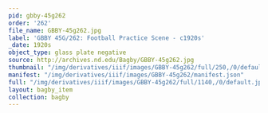 ```yaml
---
pid: gbby-45g262
order: '262'
file_name: GBBY-45g262.jpg
label: 'GBBY 45G/262: Football Practice Scene - c1920s'
_date: 1920s
object_type: glass plate negative
source: http://archives.nd.edu/Bagby/GBBY-45g262.jpg
thumbnail: "/img/derivatives/iiif/images/GBBY-45g262/full/250,/0/default.jpg"
manifest: "/img/derivatives/iiif/images/GBBY-45g262/manifest.json"
full: "/img/derivatives/iiif/images/GBBY-45g262/full/1140,/0/default.jpg"
layout: bagby_item
collection: bagby
---
```

